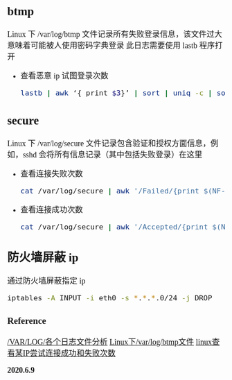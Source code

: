 <font size=4 face='楷体'>

## btmp

Linux 下 /var/log/btmp 文件记录所有失败登录信息，该文件过大意味着可能被人使用密码字典登录
此日志需要使用 lastb 程序打开

- 查看恶意 ip 试图登录次数

  ```bash
  lastb | awk ‘{ print $3}’ | sort | uniq -c | sort -n
  ```

## secure

Linux 下 /var/log/secure 文件记录包含验证和授权方面信息，例如，sshd 会将所有信息记录（其中包括失败登录）在这里

- 查看连接失败次数

  ```bash
  cat /var/log/secure | awk '/Failed/{print $(NF-3)}' | sort | uniq -c | awk '{print $2" = "$1;}'
  ```

- 查看连接成功次数

  ```bash
  cat /var/log/secure | awk '/Accepted/{print $(NF-3)}' | sort | uniq -c | awk '{print $2" = "$1;}'
  ```

## 防火墙屏蔽 ip

通过防火墙屏蔽指定 ip

```bash
iptables -A INPUT -i eth0 -s *.*.*.0/24 -j DROP
```

### Reference

[/VAR/LOG/各个日志文件分析](https://www.cnblogs.com/kaishirenshi/p/7724963.html)
[Linux下/var/log/btmp文件](https://www.cnblogs.com/Crazy-Liu/p/10838993.html)
[linux查看某IP尝试连接成功和失败次数](https://blog.csdn.net/weixin_34199335/article/details/86041198)

**2020.6.9**
